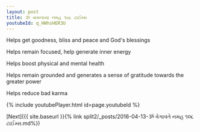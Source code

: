 ```yaml
---
layout: post
title: ૐ વામનાયાં નમહ ૧૦૮ ટાઈમ્સ
youtubeId: q_HWhsHER3U
---
```

 
 
Helps get goodness, bliss and peace and God's blessings
 
Helps remain focused, help generate inner energy 
 
Helps boost physical and mental health 
 
Helps remain grounded and generates a sense of gratitude towards the greater power 
 
Helps reduce bad karma
 
 
 
 


{% include youtubePlayer.html id=page.youtubeId %}
 
[Next]({{ site.baseurl }}{% link  split2/_posts/2016-04-13-ૐ વેગાવતે નમહ ૧૦૮ ટાઈમ્સ.md%})
 
